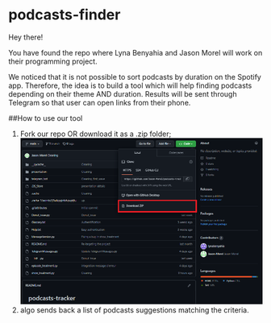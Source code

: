 # podcasts-finder
 
Hey there!

You have found the repo where Lyna Benyahia and Jason Morel will work on their programming project.

We noticed that it is not possible to sort podcasts by duration on the Spotify app.
Therefore, the idea is to build a tool which will help finding podcasts depending on their theme AND duration. 
Results will be sent through Telegram so that user can open links from their phone.

##How to use our tool
1. Fork our repo OR download it as a .zip folder;
    ![Download repo](/presentation/images/download_repo.png?raw=true "Download repo as .zip")
2. algo sends back a list of podcasts suggestions matching the criteria.



